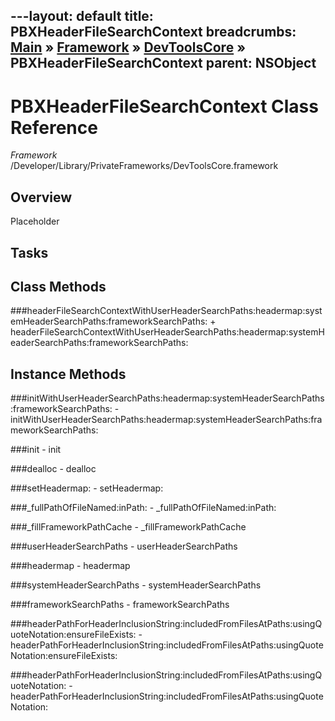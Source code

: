 ---layout: default
title: PBXHeaderFileSearchContext
breadcrumbs: <a href="/index.html">Main</a> &raquo; <a href="/Frameworks.html">Framework</a> &raquo; <a href="/Frameworks/DevToolsCore.html">DevToolsCore</a> &raquo; PBXHeaderFileSearchContext
parent: NSObject 
---
# PBXHeaderFileSearchContext Class Reference

*Framework* /Developer/Library/PrivateFrameworks/DevToolsCore.framework

## Overview

Placeholder

## Tasks

## Class Methods

<a name="+headerFileSearchContextWithUserHeaderSearchPaths:headermap:systemHeaderSearchPaths:frameworkSearchPaths:"></a>
###headerFileSearchContextWithUserHeaderSearchPaths:headermap:systemHeaderSearchPaths:frameworkSearchPaths:
    + headerFileSearchContextWithUserHeaderSearchPaths:headermap:systemHeaderSearchPaths:frameworkSearchPaths:

## Instance Methods

<a name="-initWithUserHeaderSearchPaths:headermap:systemHeaderSearchPaths:frameworkSearchPaths:"></a>
###initWithUserHeaderSearchPaths:headermap:systemHeaderSearchPaths:frameworkSearchPaths:
    - initWithUserHeaderSearchPaths:headermap:systemHeaderSearchPaths:frameworkSearchPaths:

<a name="-init"></a>
###init
    - init

<a name="-dealloc"></a>
###dealloc
    - dealloc

<a name="-setHeadermap:"></a>
###setHeadermap:
    - setHeadermap:

<a name="-_fullPathOfFileNamed:inPath:"></a>
###_fullPathOfFileNamed:inPath:
    - _fullPathOfFileNamed:inPath:

<a name="-_fillFrameworkPathCache"></a>
###_fillFrameworkPathCache
    - _fillFrameworkPathCache

<a name="-userHeaderSearchPaths"></a>
###userHeaderSearchPaths
    - userHeaderSearchPaths

<a name="-headermap"></a>
###headermap
    - headermap

<a name="-systemHeaderSearchPaths"></a>
###systemHeaderSearchPaths
    - systemHeaderSearchPaths

<a name="-frameworkSearchPaths"></a>
###frameworkSearchPaths
    - frameworkSearchPaths

<a name="-headerPathForHeaderInclusionString:includedFromFilesAtPaths:usingQuoteNotation:ensureFileExists:"></a>
###headerPathForHeaderInclusionString:includedFromFilesAtPaths:usingQuoteNotation:ensureFileExists:
    - headerPathForHeaderInclusionString:includedFromFilesAtPaths:usingQuoteNotation:ensureFileExists:

<a name="-headerPathForHeaderInclusionString:includedFromFilesAtPaths:usingQuoteNotation:"></a>
###headerPathForHeaderInclusionString:includedFromFilesAtPaths:usingQuoteNotation:
    - headerPathForHeaderInclusionString:includedFromFilesAtPaths:usingQuoteNotation:

